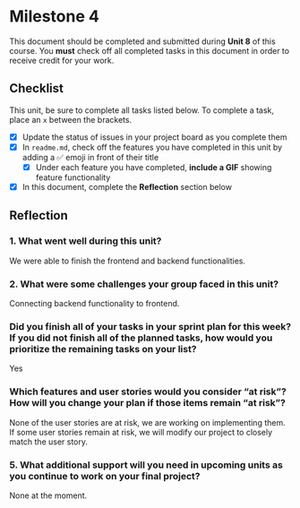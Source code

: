 # Milestone 4

This document should be completed and submitted during **Unit 8** of this course. You **must** check off all completed tasks in this document in order to receive credit for your work.

## Checklist

This unit, be sure to complete all tasks listed below. To complete a task, place an `x` between the brackets.

- [x] Update the status of issues in your project board as you complete them
- [x] In `readme.md`, check off the features you have completed in this unit by adding a ✅ emoji in front of their title
  - [x] Under each feature you have completed, **include a GIF** showing feature functionality
- [x] In this document, complete the **Reflection** section below

## Reflection

### 1. What went well during this unit?

We were able to finish the frontend and backend functionalities.

### 2. What were some challenges your group faced in this unit?

Connecting backend functionality to frontend.

### Did you finish all of your tasks in your sprint plan for this week? If you did not finish all of the planned tasks, how would you prioritize the remaining tasks on your list?

Yes

### Which features and user stories would you consider “at risk”? How will you change your plan if those items remain “at risk”?

None of the user stories are at risk, we are working on implementing them. If some user stories remain at risk, we will modify our project to closely match the user story.

### 5. What additional support will you need in upcoming units as you continue to work on your final project?

None at the moment.